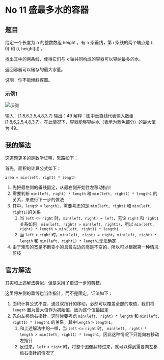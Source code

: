 # No 11 盛最多水的容器

## 题目

给定一个长度为 n 的整数数组 height 。有 n 条垂线，第 i 条线的两个端点是 (i, 0) 和 (i, height[i]) 。

找出其中的两条线，使得它们与 x 轴共同构成的容器可以容纳最多的水。

返回容器可以储存的最大水量。

说明：你不能倾斜容器。

### 示例1

![示例](https://aliyun-lc-upload.oss-cn-hangzhou.aliyuncs.com/aliyun-lc-upload/uploads/2018/07/25/question_11.jpg)

输入：[1,8,6,2,5,4,8,3,7]
输出：49
解释：图中垂直线代表输入数组 [1,8,6,2,5,4,8,3,7]。在此情况下，容器能够容纳水（表示为蓝色部分）的最大值为 49。

## 我的解法

这道题更多的是数学证明，思路如下：

首先，面积的计算公式如下：

```shell
area = min(left, right) * length
```

1. 先把最左侧的垂线固定，从最右侧开始往左移动指针
2. 需要判断 `min(left, right) * length` 和 `min(left, right1) * length1` 的关系，来进行下一步的做法
3. 其中，`length` > `length1`，需要考虑的是 `min(left, right)` 和 `min(left, right1)`的关系
   1. 当 `left` <= `right` 时，`min(left, right) = left`，无论 `right` 和 `right1` 关系如何，`min(left, right) > min(left, right1)`，所以 `min(left, right) * length > min(left, right1) * length1`
   2. 当 `left` > `right` 时，`min(left, right) = right`，`min(left, right) * length` 和 `min(left, right1) * length1`无法确定
4. 由于矩形的宽是不断变小的且最左边的高是不变的，所以可以根据第一种情况剪枝

## 官方解法

其实和上述解法类似，但是采用了更进一步的剪枝。

这里将左侧的垂线也当作指针，而不是固定。证法如下：

1. 面积计算公式不变，通过双指针的移动，必然可以覆盖全部的取值，我们将 `length` 置为最大值作为初始值，因为这个值最固定
2. 先向左移动右指针，这时候要考虑 `min(left, right) * length` 和 `min(left, right1) * length1` 的关系，其中`length` > `length1`。
   1. 和上述解法中的一样，当 `left` <= `right` 时， `min(left, right) * length > min(left, right1) * length1`，因此这种情况下只能向右移动左指针
   2. 反过来，`left` > `right` 时，将整个图像翻转过来，就可以得到需要向左移动右指针的情况了